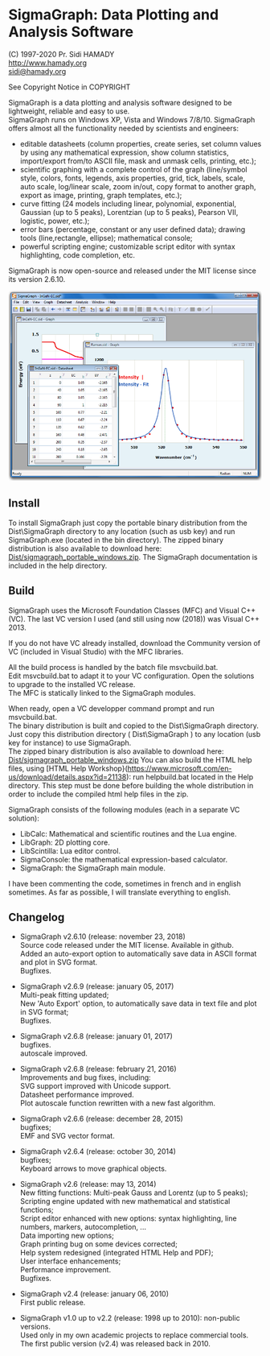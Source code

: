 # SigmaGraph: Data Plotting and Analysis Software  
(C) 1997-2020  Pr. Sidi HAMADY  
http://www.hamady.org  
sidi@hamady.org  

See Copyright Notice in COPYRIGHT

SigmaGraph is a data plotting and analysis software designed to be lightweight, reliable and easy to use.  
SigmaGraph runs on Windows XP, Vista and Windows 7/8/10. SigmaGraph offers almost all the functionality needed by scientists and engineers:  
* editable datasheets (column properties, create series, set column values by using any mathematical expression, show column statistics, import/export from/to ASCII file, mask and unmask cells, printing, etc.);
* scientific graphing with a complete control of the graph (line/symbol style, colors, fonts, legends, axis properties, grid, tick, labels, scale, auto scale, log/linear scale, zoom in/out, copy format to another graph, export
as image, printing, graph templates, etc.);
* curve fitting (24 models including linear, polynomial, exponential, Gaussian (up to 5 peaks), Lorentzian (up to 5 peaks), Pearson VII, logistic, power, etc.);
* error bars (percentage, constant or any user defined data); drawing tools (line,rectangle, ellipse); mathematical console;
* powerful scripting engine; customizable script editor with syntax highlighting, code completion, etc.

SigmaGraph is now open-source and released under the MIT license since its version 2.6.10.

![SigmaGraph Screenshot](screenshot.png)

## Install

To install SigmaGraph just copy the portable binary distribution from the Dist\SigmaGraph directory to any location (such as usb key)
and run SigmaGraph.exe (located in the bin directory). The zipped binary distribution is also available to download here: [Dist/sigmagraph_portable_windows.zip](https://github.com/sidihamady/SigmaGraph/blob/master/Dist/sigmagraph_portable_windows.zip).
The SigmaGraph documentation is included in the help directory.


## Build

SigmaGraph uses the Microsoft Foundation Classes (MFC) and Visual C++ (VC). The last VC version I used (and still using now (2018)) was Visual C++ 2013.

If you do not have VC already installed, download the Community version of VC (included in Visual Studio) with the MFC libraries.

All the build process is handled by the batch file msvcbuild.bat.  
Edit msvcbuild.bat to adapt it to your VC configuration. Open the solutions to upgrade to the installed VC release.  
The MFC is statically linked to the SigmaGraph modules.

When ready, open a VC developper command prompt and run msvcbuild.bat.  
The binary distribution is built and copied to the Dist\SigmaGraph directory.  
Just copy this distribution directory ( Dist\SigmaGraph ) to any location (usb key for instance) to use SigmaGraph.  
The zipped binary distribution is also available to download here: [Dist/sigmagraph_portable_windows.zip](https://github.com/sidihamady/SigmaGraph/blob/master/Dist/sigmagraph_portable_windows.zip)
You can also build the HTML help files, using [HTML Help Workshop}(https://www.microsoft.com/en-us/download/details.aspx?id=21138): run helpbuild.bat located in the Help directory. This step must be done before building the whole distribution in order to include the compiled html help files in the zip.

SigmaGraph consists of the following modules (each in a separate VC solution):  
* LibCalc: Mathematical and scientific routines and the Lua engine.
* LibGraph: 2D plotting core.
* LibScintilla: Lua editor control.
* SigmaConsole: the mathematical expression-based calculator.
* SigmaGraph: the SigmaGraph main module.

I have been commenting the code, sometimes in french and in english sometimes. As far as possible, I will translate everything to english.

## Changelog

* SigmaGraph v2.6.10 (release: november 23, 2018)  
Source code released under the MIT license. Available in github.  
Added an auto-export option to automatically save data in ASCII format and plot in SVG format.  
Bugfixes.  


* SigmaGraph v2.6.9 (release: january 05, 2017)  
Multi-peak fitting updated;  
New 'Auto Export' option, to automatically save data in text file and plot in SVG format;  
Bugfixes.  


* SigmaGraph v2.6.8 (release: january 01, 2017)  
bugfixes.  
autoscale improved.  


* SigmaGraph v2.6.8 (release: february 21, 2016)  
Improvements and bug fixes, including:  
SVG support improved with Unicode support.  
Datasheet performance improved.  
Plot autoscale function rewritten with a new fast algorithm.  


* SigmaGraph v2.6.6 (release: december 28, 2015)  
bugfixes;  
EMF and SVG vector format.  


* SigmaGraph v2.6.4 (release: october 30, 2014)  
bugfixes;  
Keyboard arrows to move graphical objects.  


* SigmaGraph v2.6 (release: may 13, 2014)  
New fitting functions: Multi-peak Gauss and Lorentz (up to 5 peaks);  
Scripting engine updated with new mathematical and statistical functions;  
Script editor enhanced with new options: syntax highlighting, line numbers, markers, autocompletion, ...  
Data importing new options;  
Graph printing bug on some devices corrected;  
Help system redesigned (integrated HTML Help and PDF);  
User interface enhancements;  
Performance improvement.  
Bugfixes.  


* SigmaGraph v2.4 (release: january 06, 2010)  
First public release.  


* SigmaGraph v1.0 up to v2.2 (release: 1998 up to 2010): non-public versions.  
Used only in my own academic projects to replace commercial tools.  
The first public version (v2.4) was released back in 2010.  
